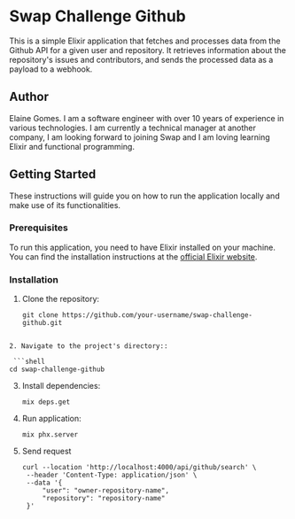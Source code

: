 # Swap Challenge Github

This is a simple Elixir application that fetches and processes data from the Github API for a given user and repository. It retrieves information about the repository's issues and contributors, and sends the processed data as a payload to a webhook.

## Author
Elaine Gomes. I am a software engineer with over 10 years of experience in various technologies. I am currently a technical manager at another company, I am looking forward to joining Swap and I am loving learning Elixir and functional programming.

## Getting Started

These instructions will guide you on how to run the application locally and make use of its functionalities.

### Prerequisites

To run this application, you need to have Elixir installed on your machine. You can find the installation instructions at the [official Elixir website](https://elixir-lang.org/install.html).

### Installation

1. Clone the repository:

   ```shell
   git clone https://github.com/your-username/swap-challenge-github.git
  ```

2. Navigate to the project's directory::

   ```shell
  cd swap-challenge-github
   ```

3. Install dependencies:

   ```shell
   mix deps.get
   ```

4. Run application:

   ```shell
   mix phx.server
   ```

5. Send request
   ```shell
   curl --location 'http://localhost:4000/api/github/search' \
    --header 'Content-Type: application/json' \
    --data '{
        "user": "owner-repository-name",
        "repository": "repository-name"
    }'
   ```

   